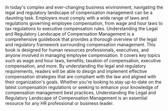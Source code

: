 In today's complex and ever-changing business environment, navigating the legal and regulatory landscape of compensation management can be a daunting task. Employers must comply with a wide range of laws and regulations governing employee compensation, from wage and hour laws to tax regulations to executive compensation rules. Understanding the Legal and Regulatory Landscape of Compensation Management is a comprehensive guidebook that provides a thorough overview of the legal and regulatory framework surrounding compensation management. This book is designed for human resources professionals, executives, and anyone involved in managing employee compensation. It covers key topics such as wage and hour laws, benefits, taxation of compensation, executive compensation, and more. By understanding the legal and regulatory requirements, readers will be able to design and implement effective compensation strategies that are compliant with the law and aligned with their organization's goals. Whether you're looking to stay up-to-date on the latest compensation regulations or seeking to enhance your knowledge of compensation management best practices, Understanding the Legal and Regulatory Landscape of Compensation Management is an essential resource for any HR professional or business leader.


